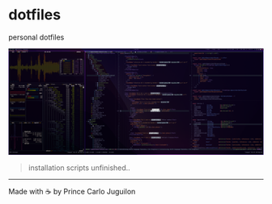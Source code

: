 # dotfiles

personal dotfiles

![nvim_preview](./demo.png)

> installation scripts unfinished..

---

Made with ☕ by Prince Carlo Juguilon
